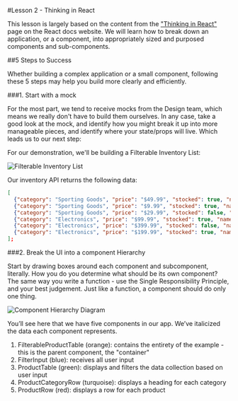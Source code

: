 #Lesson 2 - Thinking in React

This lesson is largely based on the content from the ["Thinking in React"](https://reactjs.org/docs/thinking-in-react.html) 
page on the React docs website. We will learn how to break down an application, or a component, into appropriately 
sized and purposed components and sub-components.


##5 Steps to Success

Whether building a complex application or a small component, following these 5 steps may help you build more clearly 
and efficiently.

###1. Start with a mock

For the most part, we tend to receive mocks from the Design team, which means we really don't have to build them 
ourselves. In any case, take a good look at the mock, and identify how you might break it up into more manageable 
pieces, and identify where your state/props will live. Which leads us to our next step:


For our demonstration, we'll be building a Filterable Inventory List:

![Filterable Inventory List](https://reactjs.org/static/1071fbcc9eed01fddc115b41e193ec11/d4770/thinking-in-react-mock.png)

Our inventory API returns the following data:

```json
[
  {"category": "Sporting Goods", "price": "$49.99", "stocked": true, "name": "Football"},
  {"category": "Sporting Goods", "price": "$9.99", "stocked": true, "name": "Baseball"},
  {"category": "Sporting Goods", "price": "$29.99", "stocked": false, "name": "Basketball"},
  {"category": "Electronics", "price": "$99.99", "stocked": true, "name": "iPod Touch"},
  {"category": "Electronics", "price": "$399.99", "stocked": false, "name": "iPhone 5"},
  {"category": "Electronics", "price": "$199.99", "stocked": true, "name": "Nexus 7"}
];
```

###2. Break the UI into a component Hierarchy

Start by drawing boxes around each component and subcomponent, literally. How you do you determine what should be 
its own component? The same way you write a function - use the Single Responsibility Principle, and your best judgement.
Just like a function, a component should do only one thing.

![Component Hierarchy Diagram](https://reactjs.org/static/eb8bda25806a89ebdc838813bdfa3601/6b2ea/thinking-in-react-components.png "Component Hierarchy Diagram")


You’ll see here that we have five components in our app. We’ve italicized the data each component represents.

1. FilterableProductTable (orange): contains the entirety of the example - this is the parent component, the "container"
2. FilterInput (blue): receives all user input
3. ProductTable (green): displays and filters the data collection based on user input
4. ProductCategoryRow (turquoise): displays a heading for each category
5. ProductRow (red): displays a row for each product

